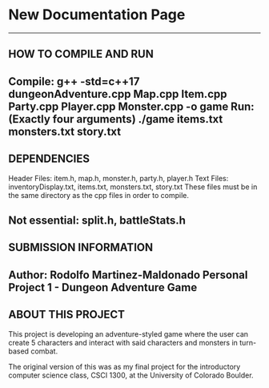 # New Documentation Page

------------------------
HOW TO COMPILE AND RUN
------------------------
Compile:
g++ -std=c++17 dungeonAdventure.cpp Map.cpp Item.cpp Party.cpp Player.cpp Monster.cpp -o game
Run: (Exactly four arguments)
./game items.txt monsters.txt story.txt
------------------------
DEPENDENCIES
------------------------
Header Files: item.h, map.h, monster.h, party.h, player.h
Text Files: inventoryDisplay.txt, items.txt, monsters.txt, story.txt
These files must be in the same directory as the cpp files in order to compile.

Not essential: split.h, battleStats.h
------------------------
SUBMISSION INFORMATION
------------------------
Author: Rodolfo Martinez-Maldonado
Personal Project 1 - Dungeon Adventure Game
------------------------
ABOUT THIS PROJECT
------------------------
This project is developing an adventure-styled game where the user can create 5 characters
and interact with said characters and monsters in turn-based combat.

The original version of this was as my final project for the introductory computer science class, CSCI 1300,
at the University of Colorado Boulder.